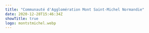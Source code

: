 ```yaml
---
title: "Communauté d'Agglomération Mont Saint-Michel Normandie"
date: 2020-12-28T15:46:34Z
showTitle: true
logo: montstmichel.webp
---
```

